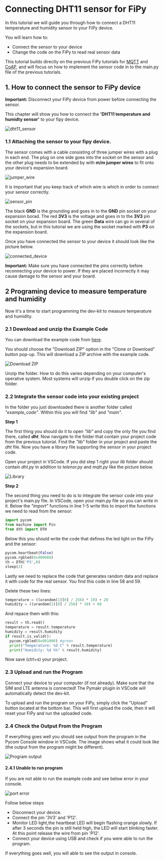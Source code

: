 # Connecting DHT11 sensor for FiPy

In this tutorial we will guide you through how to connect a DHT11 temperature and humidity sensor to your FiPy device. 

You will learn how to:

   * Connect the sensor to your device
   * Change the code on the FiPy to read real sensor data
   
This tutorial builds directly on the previous FiPy tutorials for [MQTT](https://github.com/TelenorStartIoT/tutorials/tree/master/02-fipy-mqtt) and [CoAP](https://github.com/TelenorStartIoT/tutorials/tree/master/01-fipy-coap), and will focus on how to implement the sensor code in to the main.py file of the previous tutorials. 


## 1. How to connect the sensor to FiPy device

**Important:** Disconnect your FiPy device from power before connecting the sensor.

This chapter will show you how to connect the **'DHT11 temperature and humidty sensor'** to your fipy device.

 ![dht11_sensor](https://github.com/TelenorStartIoT/fipy-dev-kit-dht11/blob/master/assets/00-DHT11_FipySensor.jpg)

### 1.1 Attaching the sensor to your fipy device.

The sensor comes with a cable consisting of three jumper wires with a plug in each end. The plug on one side goes into the socket on the sensor and the other plug needs to be extended by with **m/m jumper wires** to fit onto your device's expansion board. 

![jumper_wire](https://github.com/TelenorStartIoT/fipy-dev-kit-dht11/blob/master/assets/01-MTM-Jumperwire.jpg)

It is important that you keep track of which wire is which in order to connect your sensor correctly.

![sensor_pin](https://github.com/TelenorStartIoT/fipy-dev-kit-dht11/blob/master/assets/02-Sensor_pin.jpg)

The black **GND** is the grounding and goes in to the **GND** pin socket on your expansion borad. 
The red **3V3** is the voltage and goes in to the **3V3** pin socket on your expansion board.
The green **Data** wire can go in several of the sockets, but in this tutorial we are using the socket marked with **P3** on the expansion board.

Once you have connected the sensor to your device it should look like the picture below.

![connected_device](https://github.com/TelenorStartIoT/fipy-dev-kit-dht11/blob/master/assets/03-Sensor-connected-device.jpg)


**Important:**
Make sure you have connected the pins correctly before reconnecting your device to power. If they are placed incorrectly it may cause damage to the sensor and your board. 


## 2 Programing device to measure temperature and humidity

Now it's a time to start programming the dev-kit to measure temperature and humidity.

### 2.1 Download and unzip the Example Code

You can download the example code from [here](https://github.com/TelenorStartIoT/fipy-dev-kit-dht11).

You should choose the "Download ZIP" option in the "Clone or Download" button pop-up. This will download a ZIP archive with the example code.

![Download ZIP](https://github.com/TelenorStartIoT/fipy-dev-kit-dht11/assets/sensor_download_ZIP.PNG)

Unzip the folder. How to do this varies depending on your computer's operative system. Most systems will unzip if you double click on the zip folder.

### 2.2 Integrate the sensor code into your existing project

In the folder you just downloaded there is another folder called *"example_code"*. Within this you will find *"lib"* and *"main"*. 

**Step 1**

The first thing you should do it to open *"lib"* and copy the only file you find there, called ***dht***. Now navigate to the folder that contain your project code from the previous tutorial. Find the *"lib"* folder in your project and paste the *dht* file. Now you have a library file supporting the sensor in your project code. 

Open your project in VSCode. If you did step 1 right your *lib* folder should contain *dht.py* in addition to *telenor.py* and *mqtt.py* like the picture below.

![Library](https://github.com/TelenorStartIoT/fipy-dev-kit-dht11/assets/sensor_lib_vscode.PNG)

**Step 2**

The second thing you need to do is to integrate the sensor code into your project's main.py file. In VSCode, open your main.py file so you can write in it. Below the *"import"* functions in line 1-5 write this to import the functions we need to read from the sensor:

```python 
import pycom 
from machine import Pin
from dth import DTH
```

Below this you should write the code that defines the led light on the FiPy and the sensor:

```python
pycom.heartbeat(False)
pycom.rgbled(0x000008)
th = DTH('P3',0)
sleep(2)
```

Lastly we need to replace the code that generates random data and replace it with code for the real sensor. You find this code in line 58 and 59. 

Delete these two lines:

```python
temperature = ((urandom(1)[0] / 256) * 10) + 20
humidity = ((urandom(1)[0] / 256) * 10) + 60
```

And repace them with this:

```python
result = th.read()
temperature = result.temperature
humidity = result.humidity
if result.is_valid():
  pycom.rgbled(0x001000) #green
  print("Temperature: %d C" % result.temperature)
  print("Humidity: %d %%" % result.humidity)
```

Now save (ctrl+s) your project.

### 2.3 Upload and run the Program

Connect your device to your computer (if not already). Make sure that the SIM and LTE antenna is connected! The Pymakr plugin in VSCode will automatically detect the dev-kit.

To upload and run the program on your FiPy, simply click the "Upload" button located at the bottom bar. This will first upload the code, then it will reset your FiPy and run the uploaded code.

### 2.4 Check the Output From the Program

If everything goes well you should see output from the program in the Pycom Console window in VSCode. The image shows what it could look like (the output from the program might be different).

![Program output](addlink)

#### 2.4.1 Unable to run program

If you are not able to run the example code and see below error in your console. 

![port error](https://github.com/TelenorStartIoT/tutorials/blob/master/01-fipy-udp/assets/17-fipy-error.jpg)

Follow below steps
- Disconnect your device.
- Connect the pin '3V3' and 'P12'. 
- Monitor LED light,the heartbeat LED will begin flashing orange slowly. If after 3 seconds the pin is still held high, the LED will start blinking faster. At this point release the wire from pin 'P12'.
- Connect your device using USB and check if you were able to run the program.

If everything goes well, you will able to see the output in console.

